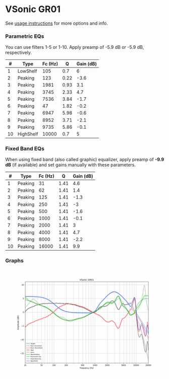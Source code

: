 # VSonic GR01
See [usage instructions](https://github.com/jaakkopasanen/AutoEq#usage) for more options and info.

### Parametric EQs
You can use filters 1-5 or 1-10. Apply preamp of -5.9 dB or -5.9 dB, respectively.

|   # | Type      |   Fc (Hz) |    Q |   Gain (dB) |
|-----|-----------|-----------|------|-------------|
|   1 | LowShelf  |       105 | 0.7  |         6   |
|   2 | Peaking   |       123 | 0.22 |        -3.6 |
|   3 | Peaking   |      1981 | 0.93 |         3.1 |
|   4 | Peaking   |      3745 | 2.33 |         4.7 |
|   5 | Peaking   |      7536 | 3.84 |        -1.7 |
|   6 | Peaking   |        47 | 1.82 |        -0.2 |
|   7 | Peaking   |      6947 | 5.98 |        -0.6 |
|   8 | Peaking   |      8952 | 3.71 |        -2.1 |
|   9 | Peaking   |      9735 | 5.86 |        -0.1 |
|  10 | HighShelf |     10000 | 0.7  |         5   |

### Fixed Band EQs
When using fixed band (also called graphic) equalizer, apply preamp of **-9.9 dB** (if available) and set gains manually with these parameters.

|   # | Type    |   Fc (Hz) |    Q |   Gain (dB) |
|-----|---------|-----------|------|-------------|
|   1 | Peaking |        31 | 1.41 |         4.6 |
|   2 | Peaking |        62 | 1.41 |         1.4 |
|   3 | Peaking |       125 | 1.41 |        -1.3 |
|   4 | Peaking |       250 | 1.41 |        -3   |
|   5 | Peaking |       500 | 1.41 |        -1.6 |
|   6 | Peaking |      1000 | 1.41 |        -0.1 |
|   7 | Peaking |      2000 | 1.41 |         3   |
|   8 | Peaking |      4000 | 1.41 |         4.7 |
|   9 | Peaking |      8000 | 1.41 |        -2.2 |
|  10 | Peaking |     16000 | 1.41 |         9.9 |

### Graphs
![](./VSonic%20GR01.png)
